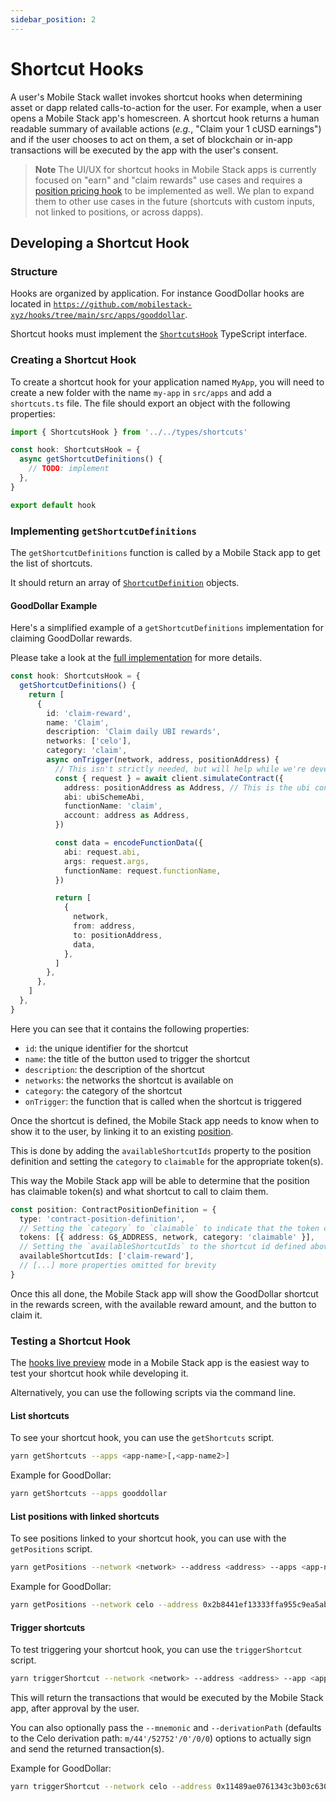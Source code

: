 ```yaml
---
sidebar_position: 2
---
```


# Shortcut Hooks

A user's Mobile Stack wallet invokes shortcut hooks when determining asset or dapp related calls-to-action for the user. For example, when a user opens a Mobile Stack app's homescreen. A shortcut hook returns a human readable summary of available actions (_e.g._, "Claim your 1 cUSD earnings") and if the user chooses to act on them, a set of blockchain or in-app transactions will be executed by the app with the user's consent.

> **Note**
> The UI/UX for shortcut hooks in Mobile Stack apps is currently focused on "earn" and "claim rewards" use cases and requires a [position pricing hook](position.md) to be implemented as well. We plan to expand them to other use cases in the future (shortcuts with custom inputs, not linked to positions, or across dapps).

## Developing a Shortcut Hook

### Structure

Hooks are organized by application. For instance GoodDollar hooks are located in [`https://github.com/mobilestack-xyz/hooks/tree/main/src/apps/gooddollar`](https://github.com/mobilestack-xyz/hooks/tree/main/src/apps/gooddollar).

Shortcut hooks must implement the [`ShortcutsHook`](https://github.com/mobilestack-xyz/hooks/blob/main/src/types/shortcuts.ts) TypeScript interface.

### Creating a Shortcut Hook

To create a shortcut hook for your application named `MyApp`, you will need to create a new folder with the name `my-app` in `src/apps` and add a `shortcuts.ts` file. The file should export an object with the following properties:

```ts
import { ShortcutsHook } from '../../types/shortcuts'

const hook: ShortcutsHook = {
  async getShortcutDefinitions() {
    // TODO: implement
  },
}

export default hook
```

### Implementing `getShortcutDefinitions`

The `getShortcutDefinitions` function is called by a Mobile Stack app to get the list of shortcuts.

It should return an array of [`ShortcutDefinition`](https://github.com/mobilestack-xyz/hooks/blob/main/src/types/shortcuts.ts) objects.

#### GoodDollar Example

Here's a simplified example of a `getShortcutDefinitions` implementation for claiming GoodDollar rewards.

Please take a look at the [full implementation](https://github.com/mobilestack-xyz/hooks/blob/main/src/apps/gooddollar/shortcuts.ts) for more details.

```ts
const hook: ShortcutsHook = {
  getShortcutDefinitions() {
    return [
      {
        id: 'claim-reward',
        name: 'Claim',
        description: 'Claim daily UBI rewards',
        networks: ['celo'],
        category: 'claim',
        async onTrigger(network, address, positionAddress) {
          // This isn't strictly needed, but will help while we're developing shortcuts
          const { request } = await client.simulateContract({
            address: positionAddress as Address, // This is the ubi contract address
            abi: ubiSchemeAbi,
            functionName: 'claim',
            account: address as Address,
          })

          const data = encodeFunctionData({
            abi: request.abi,
            args: request.args,
            functionName: request.functionName,
          })

          return [
            {
              network,
              from: address,
              to: positionAddress,
              data,
            },
          ]
        },
      },
    ]
  },
}
```

Here you can see that it contains the following properties:

- `id`: the unique identifier for the shortcut
- `name`: the title of the button used to trigger the shortcut
- `description`: the description of the shortcut
- `networks`: the networks the shortcut is available on
- `category`: the category of the shortcut
- `onTrigger`: the function that is called when the shortcut is triggered

Once the shortcut is defined, the Mobile Stack app needs to know when to show it to the user, by linking it to an existing [position](position.md).

This is done by adding the `availableShortcutIds` property to the position definition and setting the `category` to `claimable` for the appropriate token(s).

This way the Mobile Stack app will be able to determine that the position has claimable token(s) and what shortcut to call to claim them.

```ts
const position: ContractPositionDefinition = {
  type: 'contract-position-definition',
  // Setting the `category` to `claimable` to indicate that the token can be claimed
  tokens: [{ address: G$_ADDRESS, network, category: 'claimable' }],
  // Setting the `availableShortcutIds` to the shortcut id defined above
  availableShortcutIds: ['claim-reward'],
  // [...] more properties omitted for brevity
}
```

Once this all done, the Mobile Stack app will show the GoodDollar shortcut in the rewards screen, with the available reward amount, and the button to claim it.

### Testing a Shortcut Hook

The [hooks live preview](../live-preview.md) mode in a Mobile Stack app is the easiest way to test your shortcut hook while developing it.

Alternatively, you can use the following scripts via the command line.

#### List shortcuts

To see your shortcut hook, you can use the `getShortcuts` script.

```sh
yarn getShortcuts --apps <app-name>[,<app-name2>]
```

Example for GoodDollar:

```sh
yarn getShortcuts --apps gooddollar
```

#### List positions with linked shortcuts

To see positions linked to your shortcut hook, you can use with the `getPositions` script.

```sh
yarn getPositions --network <network> --address <address> --apps <app-name>[,<app-name2>]
```

Example for GoodDollar:

```sh
yarn getPositions --network celo --address 0x2b8441ef13333ffa955c9ea5ab5b3692da95260d --apps gooddollar
```

#### Trigger shortcuts

To test triggering your shortcut hook, you can use the `triggerShortcut` script.

```sh
yarn triggerShortcut --network <network> --address <address> --app <app-name> --shortcut <shortcut-id> --positionAddress <position-address>
```

This will return the transactions that would be executed by the Mobile Stack app, after approval by the user.

You can also optionally pass the `--mnemonic` and `--derivationPath` (defaults to the Celo derivation path: `m/44'/52752'/0'/0/0`) options to actually sign and send the returned transaction(s).

Example for GoodDollar:

```sh
yarn triggerShortcut --network celo --address 0x11489ae0761343c3b03c630a63b00fa025bc4eea --app gooddollar --shortcut claim-reward --positionAddress 0x43d72Ff17701B2DA814620735C39C620Ce0ea4A1
```
